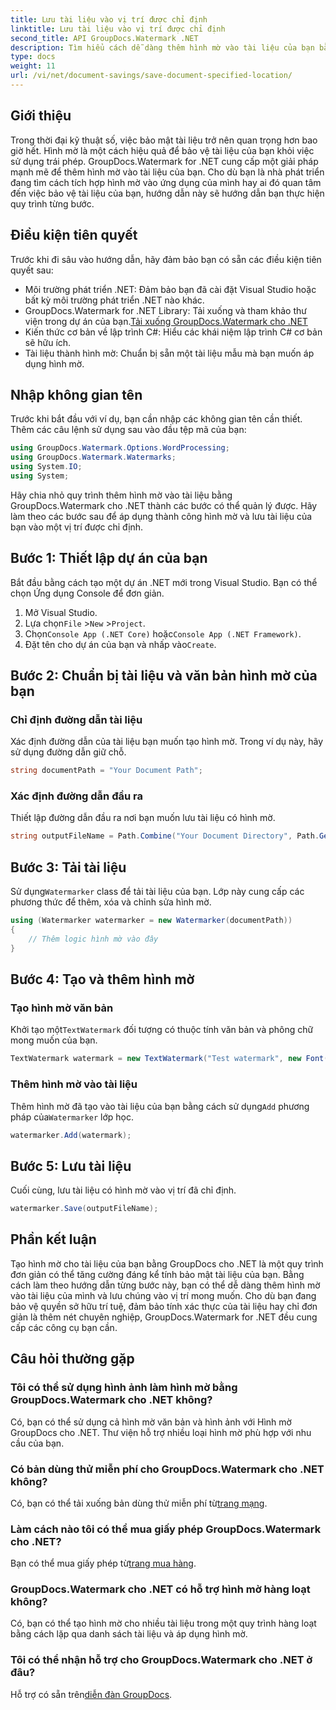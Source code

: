 ```yaml
---
title: Lưu tài liệu vào vị trí được chỉ định
linktitle: Lưu tài liệu vào vị trí được chỉ định
second_title: API GroupDocs.Watermark .NET
description: Tìm hiểu cách dễ dàng thêm hình mờ vào tài liệu của bạn bằng GroupDocs.Watermark cho .NET với hướng dẫn từng bước này. Tăng cường bảo mật tài liệu.
type: docs
weight: 11
url: /vi/net/document-savings/save-document-specified-location/
---
```

## Giới thiệu
Trong thời đại kỹ thuật số, việc bảo mật tài liệu trở nên quan trọng hơn bao giờ hết. Hình mờ là một cách hiệu quả để bảo vệ tài liệu của bạn khỏi việc sử dụng trái phép. GroupDocs.Watermark for .NET cung cấp một giải pháp mạnh mẽ để thêm hình mờ vào tài liệu của bạn. Cho dù bạn là nhà phát triển đang tìm cách tích hợp hình mờ vào ứng dụng của mình hay ai đó quan tâm đến việc bảo vệ tài liệu của bạn, hướng dẫn này sẽ hướng dẫn bạn thực hiện quy trình từng bước.
## Điều kiện tiên quyết
Trước khi đi sâu vào hướng dẫn, hãy đảm bảo bạn có sẵn các điều kiện tiên quyết sau:
- Môi trường phát triển .NET: Đảm bảo bạn đã cài đặt Visual Studio hoặc bất kỳ môi trường phát triển .NET nào khác.
-  GroupDocs.Watermark for .NET Library: Tải xuống và tham khảo thư viện trong dự án của bạn.[Tải xuống GroupDocs.Watermark cho .NET](https://releases.groupdocs.com/Watermark/net/)
- Kiến thức cơ bản về lập trình C#: Hiểu các khái niệm lập trình C# cơ bản sẽ hữu ích.
- Tài liệu thành hình mờ: Chuẩn bị sẵn một tài liệu mẫu mà bạn muốn áp dụng hình mờ.
## Nhập không gian tên
Trước khi bắt đầu với ví dụ, bạn cần nhập các không gian tên cần thiết. Thêm các câu lệnh sử dụng sau vào đầu tệp mã của bạn:
```csharp
using GroupDocs.Watermark.Options.WordProcessing;
using GroupDocs.Watermark.Watermarks;
using System.IO;
using System;
```
Hãy chia nhỏ quy trình thêm hình mờ vào tài liệu bằng GroupDocs.Watermark cho .NET thành các bước có thể quản lý được. Hãy làm theo các bước sau để áp dụng thành công hình mờ và lưu tài liệu của bạn vào một vị trí được chỉ định.
## Bước 1: Thiết lập dự án của bạn
Bắt đầu bằng cách tạo một dự án .NET mới trong Visual Studio. Bạn có thể chọn Ứng dụng Console để đơn giản.
1. Mở Visual Studio.
2.  Lựa chọn`File` >`New` >`Project`.
3.  Chọn`Console App (.NET Core)` hoặc`Console App (.NET Framework)`.
4.  Đặt tên cho dự án của bạn và nhấp vào`Create`.

## Bước 2: Chuẩn bị tài liệu và văn bản hình mờ của bạn
### Chỉ định đường dẫn tài liệu
Xác định đường dẫn của tài liệu bạn muốn tạo hình mờ. Trong ví dụ này, hãy sử dụng đường dẫn giữ chỗ.
```csharp
string documentPath = "Your Document Path";
```
### Xác định đường dẫn đầu ra
Thiết lập đường dẫn đầu ra nơi bạn muốn lưu tài liệu có hình mờ.
```csharp
string outputFileName = Path.Combine("Your Document Directory", Path.GetFileName(documentPath));
```
## Bước 3: Tải tài liệu
 Sử dụng`Watermarker` class để tải tài liệu của bạn. Lớp này cung cấp các phương thức để thêm, xóa và chỉnh sửa hình mờ.
```csharp
using (Watermarker watermarker = new Watermarker(documentPath))
{
    // Thêm logic hình mờ vào đây
}
```
## Bước 4: Tạo và thêm hình mờ

### Tạo hình mờ văn bản
 Khởi tạo một`TextWatermark` đối tượng có thuộc tính văn bản và phông chữ mong muốn của bạn.
```csharp
TextWatermark watermark = new TextWatermark("Test watermark", new Font("Arial", 12));
```
### Thêm hình mờ vào tài liệu
 Thêm hình mờ đã tạo vào tài liệu của bạn bằng cách sử dụng`Add` phương pháp của`Watermarker` lớp học.
```csharp
watermarker.Add(watermark);
```
## Bước 5: Lưu tài liệu
Cuối cùng, lưu tài liệu có hình mờ vào vị trí đã chỉ định.
```csharp
watermarker.Save(outputFileName);
```
## Phần kết luận
Tạo hình mờ cho tài liệu của bạn bằng GroupDocs cho .NET là một quy trình đơn giản có thể tăng cường đáng kể tính bảo mật tài liệu của bạn. Bằng cách làm theo hướng dẫn từng bước này, bạn có thể dễ dàng thêm hình mờ vào tài liệu của mình và lưu chúng vào vị trí mong muốn. Cho dù bạn đang bảo vệ quyền sở hữu trí tuệ, đảm bảo tính xác thực của tài liệu hay chỉ đơn giản là thêm nét chuyên nghiệp, GroupDocs.Watermark for .NET đều cung cấp các công cụ bạn cần.
## Câu hỏi thường gặp
### Tôi có thể sử dụng hình ảnh làm hình mờ bằng GroupDocs.Watermark cho .NET không?
Có, bạn có thể sử dụng cả hình mờ văn bản và hình ảnh với Hình mờ GroupDocs cho .NET. Thư viện hỗ trợ nhiều loại hình mờ phù hợp với nhu cầu của bạn.
### Có bản dùng thử miễn phí cho GroupDocs.Watermark cho .NET không?
 Có, bạn có thể tải xuống bản dùng thử miễn phí từ[trang mạng](https://releases.groupdocs.com/).
### Làm cách nào tôi có thể mua giấy phép GroupDocs.Watermark cho .NET?
 Bạn có thể mua giấy phép từ[trang mua hàng](https://purchase.groupdocs.com/buy).
### GroupDocs.Watermark cho .NET có hỗ trợ hình mờ hàng loạt không?
Có, bạn có thể tạo hình mờ cho nhiều tài liệu trong một quy trình hàng loạt bằng cách lặp qua danh sách tài liệu và áp dụng hình mờ.
### Tôi có thể nhận hỗ trợ cho GroupDocs.Watermark cho .NET ở đâu?
 Hỗ trợ có sẵn trên[diễn đàn GroupDocs](https://forum.groupdocs.com/c/watermark/19).